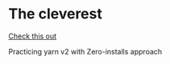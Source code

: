 # The cleverest

[Check this out](https://en.wikipedia.org/wiki/The_Cleverest#%22The_decipheter%22)

Practicing yarn v2 with Zero-installs approach
